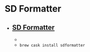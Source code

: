 # SD Formatter
- [SD Formatter](https://www.sdcard.org/)
  -  
  - 
  - `brew cask install sdformatter`
